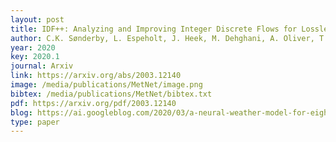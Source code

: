 ```yaml
--- 
layout: post
title: IDF++: Analyzing and Improving Integer Discrete Flows for Lossless Compression
author: C.K. Sønderby, L. Espeholt, J. Heek, M. Dehghani, A. Oliver, T. Salimans, S. Agrawal, J. Hickey, N. Kalchbrenner
year: 2020
key: 2020.1
journal: Arxiv
link: https://arxiv.org/abs/2003.12140
image: /media/publications/MetNet/image.png
bibtex: /media/publications/MetNet/bibtex.txt
pdf: https://arxiv.org/pdf/2003.12140
blog: https://ai.googleblog.com/2020/03/a-neural-weather-model-for-eight-hour.html
type: paper
---
```

